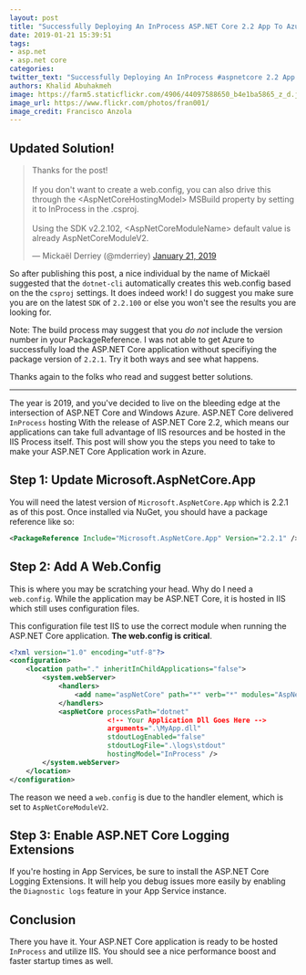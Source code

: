 ```yaml
---
layout: post
title: "Successfully Deploying An InProcess ASP.NET Core 2.2 App To Azure"
date: 2019-01-21 15:39:51
tags:
- asp.net
- asp.net core
categories:
twitter_text: "Successfully Deploying An InProcess #aspnetcore 2.2 App To @Azure @aspnet @dotnet"
authors: Khalid Abuhakmeh
image: https://farm5.staticflickr.com/4906/44097588650_b4e1ba5865_z_d.jpg
image_url: https://www.flickr.com/photos/fran001/
image_credit: Francisco Anzola
---
```


## Updated Solution!

<blockquote class="twitter-tweet" data-lang="en"><p lang="en" dir="ltr">Thanks for the post!<br><br>If you don&#39;t want to create a web.config, you can also drive this through the &lt;AspNetCoreHostingModel&gt; MSBuild property by setting it to InProcess in the .csproj.<br><br>Using the SDK v2.2.102, &lt;AspNetCoreModuleName&gt; default value is already AspNetCoreModuleV2.</p>&mdash; Mickaël Derriey (@mderriey) <a href="https://twitter.com/mderriey/status/1087473851359883264?ref_src=twsrc%5Etfw">January 21, 2019</a></blockquote>
<script async src="https://platform.twitter.com/widgets.js" charset="utf-8"></script>

So after publishing this post, a nice individual by the name of Mickaël suggested that the `dotnet-cli` automatically creates this web.config based on the the `csproj` settings. It does indeed work! I do suggest you make sure you are on the latest `SDK` of `2.2.100` or else you won't see the results you are looking for.

Note: The build process may suggest that you _do not_ include the version number in your PackageReference. I was not able to get Azure to successfully load the ASP.NET Core application without specifiying the package version of `2.2.1`. Try it both ways and see what happens.

Thanks again to the folks who read and suggest better solutions.

---

The year is 2019, and you've decided to live on the bleeding edge at the intersection of ASP.NET Core and Windows Azure. ASP.NET Core delivered `InProcess` hosting With the release of ASP.NET Core 2.2, which means our applications can take full advantage of IIS resources and be hosted in the IIS Process itself. This post will show you the steps you need to take to make your ASP.NET Core Application work in Azure.

## Step 1: Update Microsoft.AspNetCore.App

You will need the latest version of `Microsoft.AspNetCore.App` which is 2.2.1 as of this post. Once installed via NuGet, you should have a package reference like so:

```xml
<PackageReference Include="Microsoft.AspNetCore.App" Version="2.2.1" />
```

## Step 2: Add A Web.Config

This is where you may be scratching your head. Why do I need a `web.config`. While the application may be ASP.NET Core, it is hosted in IIS which still uses configuration files.

This configuration file test IIS to use the correct module when running the ASP.NET Core application. **The web.config is critical**.

```xml
<?xml version="1.0" encoding="utf-8"?>
<configuration>
    <location path="." inheritInChildApplications="false">
        <system.webServer>
            <handlers>
                <add name="aspNetCore" path="*" verb="*" modules="AspNetCoreModuleV2" resourceType="Unspecified" />
            </handlers>
            <aspNetCore processPath="dotnet"
                        <!-- Your Application Dll Goes Here -->
                        arguments=".\MyApp.dll"
                        stdoutLogEnabled="false"
                        stdoutLogFile=".\logs\stdout"
                        hostingModel="InProcess" />
        </system.webServer>
    </location>
</configuration>
```

The reason we need a `web.config` is due to the handler element, which is set to `AspNetCoreModuleV2`.

## Step 3: Enable ASP.NET Core Logging Extensions

If you're hosting in App Services, be sure to install the ASP.NET Core Logging Extensions. It will help you debug issues more easily by enabling the `Diagnostic logs` feature in your App Service instance.

## Conclusion

There you have it. Your ASP.NET Core application is ready to be hosted `InProcess` and utilize IIS. You should see a nice performance boost and faster startup times as well.